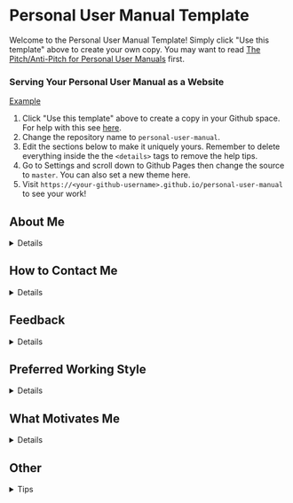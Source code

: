 # Personal User Manual Template

Welcome to the Personal User Manual Template! Simply click "Use this template" above to create your own copy. You may want to read [The Pitch/Anti-Pitch for Personal User Manuals](https://medium.com/@caminmccluskey/personal-user-manuals-the-good-the-bad-and-the-template-7b80db5044ea) first.

### Serving Your Personal User Manual as a Website

[Example](https://camin-mccluskey.github.io/Personal-User-Manual)

1. Click "Use this template" above to create a copy in your Github space. For help with this see [here](https://docs.github.com/en/github/creating-cloning-and-archiving-repositories/creating-a-repository-from-a-template).
2. Change the repository name to `personal-user-manual`.
3. Edit the sections below to make it uniquely yours. Remember to delete everything inside the the `<details>` tags to remove the help tips.
4. Go to Settings and scroll down to Github Pages then change the source to `master`. You can also set a new theme here.
5. Visit `https://<your-github-username>.github.io/personal-user-manual` to see your work!

## About Me


<details>
    👋 I'm Mark. If you're reading this, I'm looking forward to working together! Consider this my user manual on how to work with me as a co-worker and as a direct report. A little bit about me first, I grew up outside of NYC in NJ but have spent time living in CT, the Bay Area, and now back east on Long Island with my wife and three kids. Fun fact, my full name is Justin Mark Ryan III but I've always gone by my middle name. I try my best to get all of my accounts to reflect that, but you may see some artifacts of my full name leftover (like my email).
</details>

## How to Contact Me


<details><br>
    I'm generally avaialble 9am-7pm ET, M-F. Outside of those hours, I will do my best to respond to messages. If it's urgent, a phone call/message is   best.<br><br>
    Slack is my preferred method of communication for quick messages or to get my attention for impromtu converstations if we're not in the office together. We can also start a slack thread and move to a call if a longer conversation is warranted. I'll always acknowlege your message with at least an emoji to show you I've read it.<br><br>
    Email is a necessary evil for me, but I will do my best to respond quickly. If I haven't replied to somthing that needs my attention, please send me a reminder in Slack/phone/messages.<br><br> 
    I keep my calendar up to date, so if there's a time available, feel free to book it. My only ask is to put a note about the topic so I can be well prepared for our meeting.<br><br>
</details>

## Feedback


<details><br>
    I like to receive feedback frequently to make sure I'm on track or to make adjustments as I go (I'd rather make a small adjustment early rather than be surprised duiring a review session).<br><br>
    I prefer my feedback in-person (or on Webex). Our 1:1s are a good time to give me quick bits of feedback.
</details>

## Preferred Working Style


<details><br>
    I typically prefer quiet work with few disruptions. I structure my day to do focused work in the moring and early afternoon.<br><br>
    Multi-tasking is not productive for me (or anyone!) so I will focus on one task at a time, usually the one with the closest due date. Please let me know the priority when giving me a task so I can fit it into my workstream approprately.
</details>

## What Motivates Me


<details><br>
    I'm interested in both the business case and the techincal details of the work we do. I enjoy a technical challenge that can be worked through as a team to provide tangible outcomes for the product. I really like to see the impact of the projects I work on.<br><br>
    I enjoy working with data. Digging into details and finding the story within the data is particulary motivating. I'm also energized by building visual aids to help convey the story.
</details>

## Other


<details>
    <summary>Tips</summary>
Optional Section: There are some sections that are deliberately omitted from this template, but which arguably should be here - depending on your role, how comfortable you are sharing with your team etc. You may want to include these or use them as inspiration for your own.

- "How I like my 1:1s" - This might be more relevant for managers to set expectations of their direct reports. Although direct reports certainly should have a say in how their 1:1s are structured
- "Quirks" - While this is a fun one, there is a temptation to hide behaviour here that probably should be worked on instead. Additionally, behaviour is complex, situation dependent and evolving. Stating you have a particular quirk makes it immutable and sets the expectation that you will always act like this. That said please feel free to include a section like this as it's a good icebreaker, and adds a personal touch. Just be aware that you might be unaware of some of your own "quirky" behaviour.
- "How to interpret my calendar" - If you're someone with wall to wall meetings every day it might be difficult for colleagues to find a good time to speak with you. If this is the case, then this section might be helpful to outline when you typically could make time for them.
- "What you can expect from me" - Another one that might be useful for line managers, career coaches and mentors more than ICs. You may want to use this to set expectations around how often you'll be scheduling catchups, how you share feedback and what sort of support you can offer.
</details>
